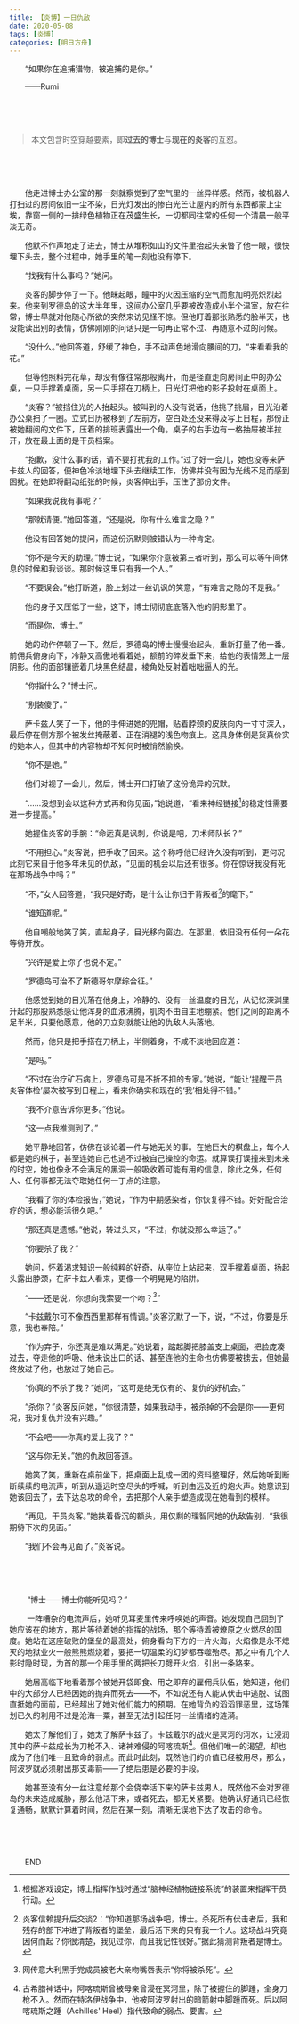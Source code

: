 ```yaml
---
title: 【炎博】一日仇敌
date: 2020-05-08
tags: [炎博]
categories: [明日方舟]
---
```


  “如果你在追捕猎物，被追捕的是你。”

  ——Rumi

<!-- more --> 

  

 

> 本文包含时空穿越要素，即**过去的博士**与**现在的炎客**的互怼。

  

  

  他走进博士办公室的那一刻就察觉到了空气里的一丝异样感。然而，被机器人打扫过的房间依旧一尘不染，日光灯发出的惨白光芒让屋内的所有东西都蒙上尘埃，靠窗一侧的一排绿色植物正在茂盛生长，一切都同往常的任何一个清晨一般平淡无奇。

  他默不作声地走了进去，博士从堆积如山的文件里抬起头来瞥了他一眼，很快埋下头去，整个过程中，她手里的笔一刻也没有停下。

  “找我有什么事吗？”她问。

  炎客的脚步停了一下。他眯起眼，瞳中的火因压缩的空气而愈加明亮炽烈起来。他来到罗德岛的这大半年里，这间办公室几乎要被改造成小半个温室，放在往常，博士早就对他随心所欲的突然来访见怪不惊。但他盯着那张熟悉的脸半天，也没能读出别的表情，仿佛刚刚的问话只是一句再正常不过、再随意不过的问候。

  “没什么。”他回答道，舒缓了神色，手不动声色地滑向腰间的刀，“来看看我的花。”

  但等他照料完花草，却没有像往常那般离开，而是径直走向房间正中的办公桌，一只手撑着桌面，另一只手搭在刀柄上。日光灯把他的影子投射在桌面上。

  “炎客？”被挡住光的人抬起头。被叫到的人没有说话，他挑了挑眉，目光沿着办公桌扫了一圈。立式日历被移到了左前方，空白处还没来得及写上日程，那份正被她翻阅的文件下，压着的排班表露出一个角。桌子的右手边有一格抽屉被半拉开，放在最上面的是干员档案。

  “抱歉，没什么事的话，请不要打扰我的工作。”过了好一会儿，她也没等来萨卡兹人的回答，便神色冷淡地埋下头去继续工作，仿佛并没有因为光线不足而感到困扰。在她即将翻动纸张的时候，炎客伸出手，压住了那份文件。

  “如果我说我有事呢？”

  “那就请便。”她回答道，“还是说，你有什么难言之隐？”

  他没有回答她的提问，而这份沉默则被错认为一种肯定。

  “你不是今天的助理。”博士说，“如果你介意被第三者听到，那么可以等午间休息的时候和我谈谈。那时候这里只有我一个人。”

  “不要误会。”他打断道，脸上划过一丝讥讽的笑意，“有难言之隐的不是我。”

  他的身子又压低了一些，这下，博士彻彻底底落入他的阴影里了。

  “而是你，博士。”

  她的动作停顿了一下。然后，罗德岛的博士慢慢抬起头，重新打量了他一番。前佣兵俯身向下，冷静又高傲地看着她，额前的碎发垂下来，给他的表情笼上一层阴影。他的面部镶嵌着几块黑色结晶，棱角处反射着咄咄逼人的光。

  “你指什么？”博士问。

  “别装傻了。”

  萨卡兹人笑了一下，他的手伸进她的兜帽，贴着脖颈的皮肤向内一寸寸深入，最后停在侧方那个被发丝掩蔽着、正在消褪的浅色吻痕上。这具身体倒是货真价实的她本人，但其中的内容物却不知何时被悄然偷换。

  “你不是她。”

  他们对视了一会儿，然后，博士开口打破了这份诡异的沉默。

  “……没想到会以这种方式再和你见面，”她说道，“看来神经链接[^1]的稳定性需要进一步提高。”

  她握住炎客的手腕：“命运真是讽刺，你说是吧，刀术师队长？”

  “不用担心。”炎客说，把手收了回来。这个称呼他已经许久没有听到，更何况此刻它来自于他多年未见的仇敌，“见面的机会以后还有很多。你在惊讶我没有死在那场战争中吗？”

  “不，”女人回答道，“我只是好奇，是什么让你归于背叛者[^2]的麾下。”

  “谁知道呢。”

  他自嘲般地笑了笑，直起身子，目光移向窗边。在那里，依旧没有任何一朵花等待开放。

  “兴许是爱上你了也说不定。”

  “罗德岛可治不了斯德哥尔摩综合征。”

  他感觉到她的目光落在他身上，冷静的、没有一丝温度的目光，从记忆深渊里升起的那股熟悉感让他浑身的血液沸腾，肌肉不由自主地绷紧。他们之间的距离不足半米，只要他愿意，他的刀立刻就能让他的仇敌人头落地。

  然而，他只是把手搭在刀柄上，半侧着身，不咸不淡地回应道：

  “是吗。”

  “不过在治疗矿石病上，罗德岛可是不折不扣的专家。”她说，“能让‘提醒干员炎客体检’屡次被写到日程上，看来你确实和现在的‘我’相处得不错。”

  “我不介意告诉你更多。”他说。

  “这一点我推测到了。”

  她平静地回答，仿佛在谈论着一件与她无关的事。在她巨大的棋盘上，每个人都是她的棋子，甚至连她自己也逃不过被自己操控的命运。就算误打误撞来到未来的时空，她也像永不会满足的黑洞一般吸收着可能有用的信息，除此之外，任何人、任何事都无法夺取她任何一丁点的注意。

  “我看了你的体检报告，”她说，“作为中期感染者，你恢复得不错。好好配合治疗的话，想必能活很久吧。”

  “那还真是遗憾。”他说，转过头来，“不过，你就没那么幸运了。”

  “你要杀了我？”

  她问，怀着渴求知识一般纯粹的好奇，从座位上站起来，双手撑着桌面，扬起头露出脖颈，在萨卡兹人看来，更像一个明晃晃的陷阱。

  “——还是说，你想向我索要一个吻？[^3]”

  “卡兹戴尔可不像西西里那样有情调。”炎客沉默了一下，说，“不过，你要是乐意，我也奉陪。”

  “作为弃子，你还真是难以满足。”她说着，踮起脚把膝盖支上桌面，把脸庞凑过去，夺走他的呼吸、他未说出口的话、甚至连他的生命也仿佛要被掳去，但她最终放过了他，也放过了她自己。

  “你真的不杀了我？”她问，“这可是绝无仅有的、复仇的好机会。”

  “杀你？”炎客反问她，“你很清楚，如果我动手，被杀掉的不会是你——更何况，我对复仇并没有兴趣。”

  “不会吧——你真的爱上我了？”

  “这与你无关。”她的仇敌回答道。

  她笑了笑，重新在桌前坐下，把桌面上乱成一团的资料整理好，然后她听到断断续续的电流声，听到从遥远时空尽头的呼喊，听到由远及近的炮火声。她意识到她该回去了，去下达总攻的命令，去把那个人亲手塑造成现在她看到的模样。

  “再见，干员炎客。”她扶着昏沉的额头，用仅剩的理智同她的仇敌告别，“我很期待下次的见面。”

  “我们不会再见面了。”炎客说。

  

  

   “博士——博士你能听见吗？”

   一阵嘈杂的电流声后，她听见耳麦里传来呼唤她的声音。她发现自己回到了她应该在的地方，那片等待着她的指挥的战场，那个等待着被燎原之火燃尽的国度。她站在这座破败的堡垒的最高处，俯身看向下方的一片火海，火焰像是永不熄灭的地狱业火一般熊熊燃烧着，要把一切温柔的幻梦都吞噬殆尽。那之中有几个人影时隐时现，为首的那一个用手里的两把长刀劈开火焰，引出一条路来。

  她居高临下地看着那个被她开袋即食、用之即弃的雇佣兵队伍，她知道，他们中的大部分人已经因她的抛弃而死去——不，不如说还有人能从伏击中逃脱、试图直抵她的面前，已经超出了她对他们能力的预期。在她背负的滔滔罪恶里，这场策划已久的利用不过是沧海一粟，甚至无法引起任何一丝情绪的涟漪。

  她太了解他们了，她太了解萨卡兹了。卡兹戴尔的战火是冥河的河水，让浸润其中的萨卡兹成长为刀枪不入、诸神难侵的阿喀琉斯[^4]。但他们唯一的渴望，却也成为了他们唯一且致命的弱点。而此时此刻，既然他们的价值已经被用尽，那么，阿波罗就必须射出那支毒箭——了绝后患是必要的手段。

  她甚至没有分一丝注意给那个会侥幸活下来的萨卡兹男人。既然他不会对罗德岛的未来造成威胁，那么他活下来，或者死去，都无关紧要。她确认好通讯已经恢复通畅，默默计算着时间，然后在某一刻，清晰无误地下达了攻击的命令。

  

  

  END



[^1]:根据游戏设定，博士指挥作战时通过“脑神经植物链接系统”的装置来指挥干员行动。 
[^2]:炎客信赖提升后交谈2：“你知道那场战争吧，博士。杀死所有伏击者后，我和残存的部下冲进了背叛者的堡垒，最后活下来的只有我一个人。这场战斗究竟因何而起？你很清楚，我见过你，而且我记性很好。”据此猜测背叛者是博士。 
[^3]:网传意大利黑手党成员被老大亲吻嘴唇表示“你将被杀死”。 
[^4]:古希腊神话中，阿喀琉斯曾被母亲曾浸在冥河里，除了被握住的脚踵，全身刀枪不入。然而在特洛伊战争中，他被阿波罗射出的暗箭射中脚踵而死。后以阿喀琉斯之踵（Achilles' Heel）指代致命的弱点、要害。





